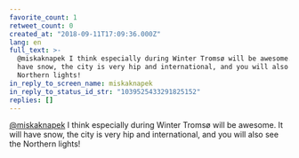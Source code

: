 ```yaml
---
favorite_count: 1
retweet_count: 0
created_at: "2018-09-11T17:09:36.000Z"
lang: en
full_text: >-
  @miskaknapek I think especially during Winter Tromsø will be awesome. It will
  have snow, the city is very hip and international, and you will also see the
  Northern lights!
in_reply_to_screen_name: miskaknapek
in_reply_to_status_id_str: "1039525433291825152"
replies: []
---
```


[@miskaknapek](https://twitter.com/miskaknapek) I think especially during Winter
Tromsø will be awesome. It will have snow, the city is very hip and
international, and you will also see the Northern lights!
